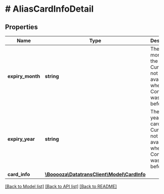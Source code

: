 # # AliasCardInfoDetail

## Properties

Name | Type | Description | Notes
------------ | ------------- | ------------- | -------------
**expiry_month** | **string** | The expiry month of the card. Currently not available when the Convert API was used before. | [optional]
**expiry_year** | **string** | The expiry year of the card. Currently not available when the Convert API was used before. | [optional]
**card_info** | [**\Booooza\DatatransClient\Model\CardInfo**](CardInfo.md) |  | [optional]

[[Back to Model list]](../../README.md#models) [[Back to API list]](../../README.md#endpoints) [[Back to README]](../../README.md)

